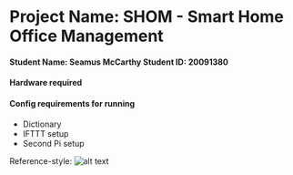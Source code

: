 # Project Name: SHOM - Smart Home Office Management 
#### Student Name: Seamus McCarthy   Student ID: 20091380

#### Hardware required

#### Config requirements for running
- Dictionary
- IFTTT setup
- Second Pi setup

Reference-style: 
![alt text][logo]

[logo]: https://github.com/SeamusMcCarthy/CompSysAssign2/blob/master/doc_images/IFTTT.jpg "IFTTT definition"
